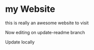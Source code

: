 # my Website

this is really an awesome website to visit

Now editing on update-readme branch

Update locally
